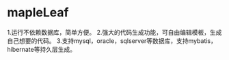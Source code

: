 # mapleLeaf
1.运行不依赖数据库，简单方便。
2.强大的代码生成功能，可自由编辑模板，生成自己想要的代码。
3.支持mysql，oracle，sqlserver等数据库，支持mybatis，hibernate等持久层生成。
